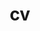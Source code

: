 ---
layout: cv
permalink: /cv/
title: cv
nav: true
nav_order: 5
cv_pdf: juanrobledo_resume_v7.pdf # you can also use external links here
# description: This is a description of the page. You can modify it in '_pages/cv.md'. You can also change or remove the top pdf download button.
toc:
  sidebar: left
---